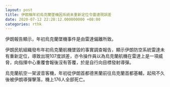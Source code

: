 ```yaml
---
layout: post
title: 伊朗稱年初烏克蘭墜機因系統未重新定位令雷達現誤差
date: 2020-07-12 22:28:12.000000000 +08:00
categories: rthk
---
```


伊朗報告顯示，年初烏克蘭墜機事件是由雷達偏離所致。

伊朗民航組織發布年初烏克蘭航機墜毀的事實調查報告，顯示伊朗防空系統雷達未有重新定位，導致出現107度誤差，亦令操作員以為烏克蘭航機在雷達上是一項威脅，向指揮中心重覆會報後沒有答覆，於是自行向目標發射導彈。

烏克蘭航空一架波音客機，年初從伊朗首都德黑蘭前往烏克蘭首都基輔，起飛不久後被伊朗導彈擊落，機上176人全部死亡。
